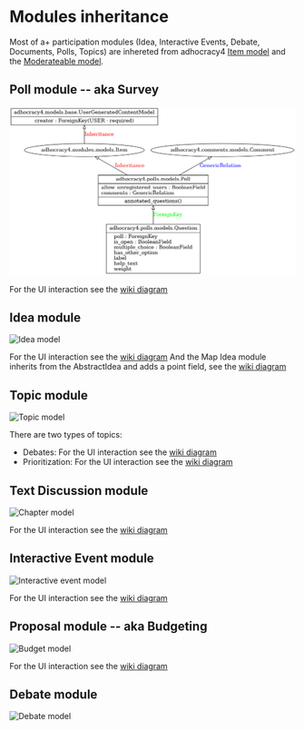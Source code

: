 # Modules inheritance

Most of a+ participation modules (Idea, Interactive Events, Debate, Documents, Polls, Topics) are inhereted from adhocracy4 [Item model](https://github.com/liqd/adhocracy4/blob/main/adhocracy4/modules/models.py#L418) and the [Moderateable model](https://github.com/liqd/adhocracy-plus/blob/main/apps/moderatorfeedback/models.py#L31).

## Poll module -- aka Survey
![Poll model](assets/poll-inheritance.png)

For the UI interaction see the [wiki diagram](https://wiki.liqd.net/_detail/aplus_poll.png)

## Idea module
![Idea model](assets/idea.png)

For the UI interaction see the [wiki diagram](https://wiki.liqd.net/_detail/aplus_ideachallenge.png)
And the Map Idea module inherits from the AbstractIdea and adds a point field, see the [wiki diagram](https://wiki.liqd.net/_detail/aplus_brainstorming_map.png)

## Topic module
![Topic model](assets/topic.png)

There are two types of topics:  
- Debates: For the UI interaction see the [wiki diagram](https://wiki.liqd.net/_detail/aplus_debate.png)  
- Prioritization: For the UI interaction see the [wiki diagram](https://wiki.liqd.net/_detail/aplus_prioritization.png)

## Text Discussion module
![Chapter model](assets/chapter.png)

For the UI interaction see the [wiki diagram](https://wiki.liqd.net/_detail/aplus_textreview.png)

## Interactive Event module
![Interactive event model](assets/interactive-events.png)

For the UI interaction see the [wiki diagram](https://wiki.liqd.net/_detail/aplus_interactiveevent.png)

## Proposal module -- aka Budgeting
![Budget model](assets/budget.png)

For the UI interaction see the [wiki diagram](https://wiki.liqd.net/_detail/aplus_participatorybudgeting.png)

## Debate module
![Debate model](assets/debate.png)
